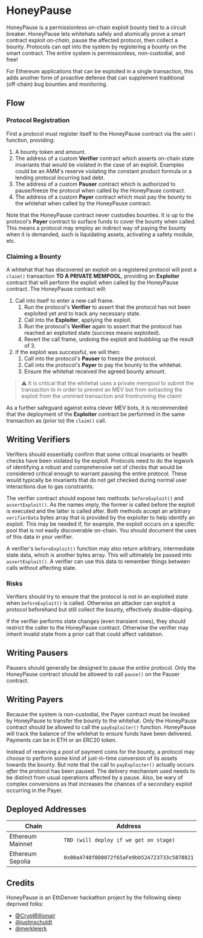 # HoneyPause

HoneyPause is a permissionless on-chain exploit bounty tied to a circuit breaker. HoneyPause lets whitehats safely and atomically prove a smart contract exploit <i>on-chain</i>, pause the affected protocol, then collect a bounty. Protocols can opt into the system by registering a bounty on the smart contract. The entire system is permissionless, non-custodial, and free!

For Ethereum applications that can be exploited in a single transaction, this adds another form of proactive defense that can supplement traditional (off-chain) bug bounties and monitoring.

## Flow

### Protocol Registration
First a protocol must register itself to the HoneyPause contract via the `add()` function, providing:

1. A bounty token and amount.
2. The address of a custom **Verifier** contract which asserts on-chain state invariants that would be violated in the case of an exploit. Examples could be an AMM's reserve violating the constant product formula or a lending protocol incurring bad debt.
3. The address of a custom **Pauser** contract which is authorized to pause/freeze the protocol when called by the HoneyPause contract.
4. The address of a custom **Payer** contract which must pay the bounty to the whitehat when called by the HoneyPause contract. 

Note that the HoneyPause contract never custodies bounties. It is up to the protocol's **Payer** contract to surface funds to cover the bounty when called. This means a protocol may employ an indirect way of paying the bounty when it is demanded, such is liquidating assets, activating a safety module, etc.

### Claiming a Bounty
A whitehat that has discovered an exploit on a registered protocol will post a `claim()` transaction **TO A PRIVATE MEMPOOL**, providing an **Exploiter** contract that will perform the exploit when called by the HoneyPause contract. The HoneyPause contract will:

1. Call into itself to enter a new call frame.
    1. Run the protocol's **Verifier** to assert that the protocol has not been exploited yet and to track any necessary state.
    2. Call into the **Exploiter**, applying the exploit.
    3. Run the protocol's **Verifier** again to assert that the protocol has reached an exploited state (success means exploited).
    4. Revert the call frame, undoing the exploit and bubbling up the result of 3.
2. If the exploit was successful, we will then:
    1. Call into the protocol's **Pauser** to freeze the protocol.
    2. Call into the protocol's **Payer** to pay the bounty to the whitehat.
    3. Ensure the whitehat received the agreed bounty amount.

> ⚠️ It is critical that the whitehat uses a private mempool to submit the transaction to in order to prevent an MEV bot from extracting the exploit from the unmined transaction and frontrunning the claim!

As a further safeguard against extra clever MEV bots, it is recommended that the deployment of the **Exploiter** contract be performed in the same transaction as (prior to) the `claim()` call.

## Writing Verifiers

Verifiers should essentially confirm that some critical invariants or health checks have been violated by the exploit. Protocols need to do the legwork of identifying a robust and comprehensive set of checks that would be considered critical enough to warrant pausing the entire protocol. These would typically be invariants that do not get checked during normal user interactions due to gas constraints.

The verifier contract should expose two methods: `beforeExploit()` and `assertExploit()`. As the names imply, the former is called before the exploit is executed and the latter is called after. Both methods accept an arbitrary `verifierData` bytes array that is provided by the exploiter to help identify an exploit. This may be needed if, for example, the exploit occurs on a specific pool that is not easily discoverable on-chain. You should document the uses of this data in your verifier.

A verifier's `beforeExploit()` function may also return arbitrary, intermediate state data, which is another bytes array. This will ultimately be passed into `assertExploit()`. A verifier can use this data to remember things between calls without affecting state. 

### Risks
Verifiers should try to ensure that the protocol is not in an exploited state when `beforeExploit()` is called. Otherwise an attacker can exploit a protocol beforehand but still collect the bounty, effectively double-dipping.

If the verifier performs state changes (even transient ones), they should restrict the caller to the HoneyPause contract. Otherwise the verifier may inherit invalid state from a prior call that could affect validation.

## Writing Pausers

Pausers should generally be designed to pause the *entire* protocol. Only the HoneyPause contract should be allowed to call `pause()` on the Pauser contract.

## Writing Payers

Because the system is non-custodial, the Payer contract must be invoked by HoneyPause to transfer the bounty to the whitehat. Only the HoneyPause contract should be allowed to call the `payExploiter()` function. HoneyPause will track the balance of the whitehat to ensure funds have been delivered. Payments can be in ETH or an ERC20 token.

Instead of reserving a pool of payment coins for the bounty, a protocol may choose to perform some kind of just-in-time conversion of its assets towards the bounty. But note that the call to `payExploiter()` actually occurs *after* the protocol has been paused. The delivery mechanism used needs to be distinct from usual operations affected by a pause. Also, be wary of complex conversions as that increases the chances of a secondary exploit occurring in the Payer.

## Deployed Addresses

| Chain | Address |
|-------|---------|
| Ethereum Mainnet | `TBD (will deploy if we get on stage)` |
| Ethereum Sepolia | `0x00a4748f0D0072f65aFe9bb52A723733c5878821` |

## Credits

HoneyPause is an EthDenver hackathon project by the following sleep deprived folks:
* [@CryptRillionair](https://twitter.com/CryptRillionair)
* [@justinschuldt](https://github.com/justinschuldt)
* [@merklejerk](https://github.com/merklejerk)